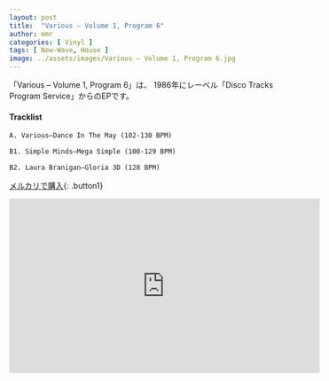 ```yaml
---
layout: post
title:  "Various – Volume 1, Program 6"
author: mmr
categories: [ Vinyl ]
tags: [ New-Wave, House ]
image: ../assets/images/Various – Volume 1, Program 6.jpg
---
```


「Various – Volume 1, Program 6」は、
1986年にレーベル「Disco Tracks Program Service」からのEPです。

#### Tracklist
```md
A. Various–Dance In The May (102-130 BPM)

B1. Simple Minds–Mega Simple (100-129 BPM)

B2. Laura Branigan–Gloria 3D (128 BPM)
```

[メルカリで購入](https://jp.mercari.com/item/m37599452288?afid=6142608987){: .button1}

<iframe width="560" height="315" src="https://www.youtube.com/embed/bwBKgr_6_-M?si=jeP8U4KJ6cJRuzld" title="YouTube video player" frameborder="0" allow="accelerometer; autoplay; clipboard-write; encrypted-media; gyroscope; picture-in-picture; web-share" referrerpolicy="strict-origin-when-cross-origin" allowfullscreen></iframe>